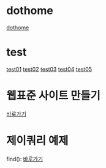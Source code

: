 # dothome
<a href="https://hyunseo418.github.io/dothome/">dothome</a>

# test
<a href="https://hyunseo418.github.io/dothome/test/test01.html">test01</a>
<a href="https://hyunseo418.github.io/dothome/test/test02.html">test02</a>
<a href="https://hyunseo418.github.io/dothome/test/test03.html">test03</a>
<a href="https://hyunseo418.github.io/dothome/test/test04.html">test04</a>
<a href="https://hyunseo418.github.io/dothome/test/test05.html">test05</a>

# 웹표준 사이트 만들기
<a href="https://hyunseo418.github.io/dothome/webstandard/index.html">바로가기</a>

# 제이쿼리 예제
find(): <a href="https://hyunseo418.github.io/dothome/jquery/jquery04_find2.html">바로가기</a>
